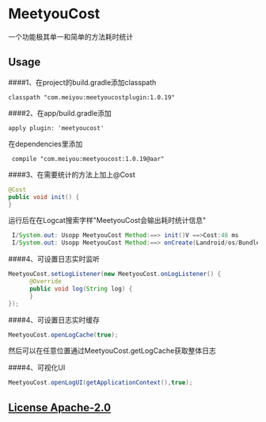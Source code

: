 # MeetyouCost

一个功能极其单一和简单的方法耗时统计

## Usage

####1、在project的build.gradle添加classpath

	classpath "com.meiyou:meetyoucostplugin:1.0.19"

####2、在app/build.gradle添加

	apply plugin: 'meetyoucost'

在dependencies里添加

	 compile "com.meiyou:meetyoucost:1.0.19@aar"
	 
	 
####3、在需要统计的方法上加上@Cost

```java
@Cost
public void init() {
}
```
运行后在在Logcat搜索字样"MeetyouCost会输出耗时统计信息"

```java
 I/System.out: Usopp MeetyouCost Method:==> init()V ==>Cost:48 ms
 I/System.out: Usopp MeetyouCost Method:==> onCreate(Landroid/os/Bundle;)V ==>Cost:138 ms
```

####4、可设置日志实时监听
```java
MeetyouCost.setLogListener(new MeetyouCost.onLogListener() {
      @Override
      public void log(String log) {
      }
});
```

####4、可设置日志实时缓存
```java
MeetyouCost.openLogCache(true);
```
然后可以在任意位置通过MeetyouCost.getLogCache获取整体日志

####4、可视化UI
```java
MeetyouCost.openLogUI(getApplicationContext(),true);
```


## [License Apache-2.0](LICENSE)